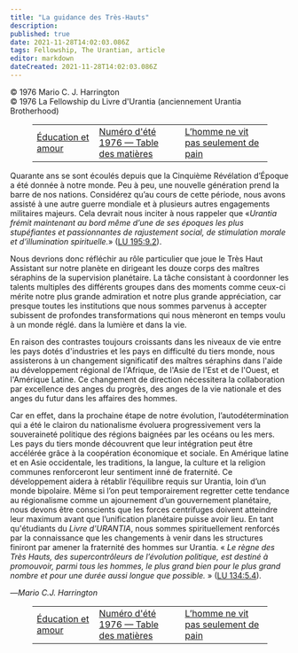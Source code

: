```yaml
---
title: "La guidance des Très-Hauts"
description: 
published: true
date: 2021-11-28T14:02:03.086Z
tags: Fellowship, The Urantian, article
editor: markdown
dateCreated: 2021-11-28T14:02:03.086Z
---
```


<p class="v-card v-sheet theme--light grey lighten-3 px-2">© 1976 Mario C. J. Harrington<br>© 1976 La Fellowship du Livre d'Urantia (anciennement Urantia Brotherhood)</p>
<figure class="table chapter-navigator">
  <table>
    <tbody>
      <tr>
        <td>
        <a href="/fr/article/Richard_F_Prince/Education_And_Love">
          <span class="mdi mdi-arrow-left-drop-circle"></span><span class="pl-2">Éducation et amour</span>
        </a>
        </td>
        <td>
        <a href="/fr/index/articles_the_urantian#numéro-d'été-1976">
          <span class="mdi mdi-book-open-variant"></span><span class="pl-2">Numéro d'été 1976 — Table des matières</span>
        </a>
        </td>
        <td>
        <a href="/fr/article/Ruth_E_Renn/Man_Does_Not_Live_By_Bread_Alone">
          <span class="pr-2">L’homme ne vit pas seulement de pain</span><span class="mdi mdi-arrow-right-drop-circle"></span>
        </a>
        </td>
      </tr>
    </tbody>
  </table>
</figure>



Quarante ans se sont écoulés depuis que la Cinquième Révélation d’Époque a été donnée à notre monde. Peu à peu, une nouvelle génération prend la barre de nos nations. Considérez qu’au cours de cette période, nous avons assisté à une autre guerre mondiale et à plusieurs autres engagements militaires majeurs. Cela devrait nous inciter à nous rappeler que «_Urantia frémit maintenant au bord même d’une de ses époques les plus stupéfiantes et passionnantes de rajustement social, de stimulation morale et d’illumination spirituelle._» ([LU 195:9.2](/fr/The_Urantia_Book/195#p9_2)).

Nous devrions donc réfléchir au rôle particulier que joue le Très Haut Assistant sur notre planète en dirigeant les douze corps des maîtres séraphins de la supervision planétaire. La tâche consistant à coordonner les talents multiples des différents groupes dans des moments comme ceux-ci mérite notre plus grande admiration et notre plus grande appréciation, car presque toutes les institutions que nous sommes parvenus à accepter subissent de profondes transformations qui nous mèneront en temps voulu à un monde réglé. dans la lumière et dans la vie.

En raison des contrastes toujours croissants dans les niveaux de vie entre les pays dotés d'industries et les pays en difficulté du tiers monde, nous assisterons à un changement significatif des maîtres séraphins dans l'aide au développement régional de l'Afrique, de l'Asie de l'Est et de l'Ouest, et l'Amérique Latine. Ce changement de direction nécessitera la collaboration par excellence des anges du progrès, des anges de la vie nationale et des anges du futur dans les affaires des hommes.

Car en effet, dans la prochaine étape de notre évolution, l’autodétermination qui a été le clairon du nationalisme évoluera progressivement vers la souveraineté politique des régions baignées par les océans ou les mers. Les pays du tiers monde découvrent que leur intégration peut être accélérée grâce à la coopération économique et sociale. En Amérique latine et en Asie occidentale, les traditions, la langue, la culture et la religion communes renforceront leur sentiment inné de fraternité. Ce développement aidera à rétablir l’équilibre requis sur Urantia, loin d’un monde bipolaire. Même si l’on peut temporairement regretter cette tendance au régionalisme comme un ajournement d’un gouvernement planétaire, nous devons être conscients que les forces centrifuges doivent atteindre leur maximum avant que l’unification planétaire puisse avoir lieu. En tant qu'étudiants du _Livre d'URANTIA_, nous sommes spirituellement renforcés par la connaissance que les changements à venir dans les structures finiront par amener la fraternité des hommes sur Urantia. « _Le règne des Très Hauts, des supercontrôleurs de l’évolution politique, est destiné à promouvoir, parmi tous les hommes, le plus grand bien pour le plus grand nombre et pour une durée aussi longue que possible._ » ([LU 134:5.4](/fr/The_Urantia_Book/134#p5_4)).

—_Mario C.J. Harrington_



<figure class="table chapter-navigator">
  <table>
    <tbody>
      <tr>
        <td>
        <a href="/fr/article/Richard_F_Prince/Education_And_Love">
          <span class="mdi mdi-arrow-left-drop-circle"></span><span class="pl-2">Éducation et amour</span>
        </a>
        </td>
        <td>
        <a href="/fr/index/articles_the_urantian#numéro-d'été-1976">
          <span class="mdi mdi-book-open-variant"></span><span class="pl-2">Numéro d'été 1976 — Table des matières</span>
        </a>
        </td>
        <td>
        <a href="/fr/article/Ruth_E_Renn/Man_Does_Not_Live_By_Bread_Alone">
          <span class="pr-2">L’homme ne vit pas seulement de pain</span><span class="mdi mdi-arrow-right-drop-circle"></span>
        </a>
        </td>
      </tr>
    </tbody>
  </table>
</figure>
